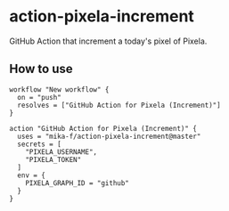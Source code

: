 # action-pixela-increment

GitHub Action that increment a today's pixel of Pixela.


## How to use

```
workflow "New workflow" {
  on = "push"
  resolves = ["GitHub Action for Pixela (Increment)"]
}

action "GitHub Action for Pixela (Increment)" {
  uses = "mika-f/action-pixela-increment@master"
  secrets = [ 
    "PIXELA_USERNAME",
    "PIXELA_TOKEN"
  ]
  env = {
    PIXELA_GRAPH_ID = "github"
  }
}
```
